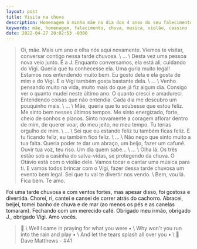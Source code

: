 ```yaml
---
layout: post
title: Visita na chuva
description: Homenagem à minha mãe no dia dos 4 anos do seu falecimento.
keywords: mãe, homenagem, falecimento, chuva, musica, violão, cassino
date: 2022-04-27 20:02:53 -0300
---
```


> Oi, mãe. Mais um ano e olha nós aqui novamente. Viemos te visitar, conversar contigo nessa tarde chuvosa. \\
> ... \\
> Desta vez uma pessoa nova veio junto. É a J. Enquanto conversamos, ela está ali, cuidando do Vígi. Queria que tu conhecesse ela. Uma guria muito legal! Estamos nos entendendo muito bem. Eu gosto dela e ela gosta de mim e do Vígi. E o Vígi também gosta bastante dela. \\
> ... \\
> Venho pensando muito na vida, muito mais do que já fiz algum dia. Consigo ver o quanto mudei neste último ano. O quanto cresci e amadureci. Entendendo coisas que não entendia. Cada dia me descubro um pouquinho mais. \\
> ... \\
> Mãe, queria que tu soubesse que estou feliz. Me sinto bem nesses últimos tempos. Me sinto energizado, forte, cheio de sonhos e planos. Sinto novamente a coragem aflorar dentro de mim, de querer voar, do meu jeito, no meu tempo. Tu terias orgulho de mim. \\
> ... \\
> Sei que eu estando feliz tu também ficas feliz. E tu ficando feliz, eu também fico feliz. \\
> ... \\
> Não nego que sinto muito a tua falta. Queria poder te dar um abraço, um beijo, fazer um cafuné. Ouvir tua voz, teu riso. Um dia quem sabe... \\
> ... \\
> Olha lá. Os três estão sob a casinha do salva-vidas, se protegendo da chuva. O Otávio está com o violão dele. Vamos tocar e cantar uma música para ti. E vamos todos brincar com o Vígi, fazer dessa tarde chuvosa um evento bem legal. Sei que tu vai te divertir nos vendo. \\
> Bem, vou lá. Fica bem.
> Te amo.

Foi uma tarde chuvosa e com ventos fortes, mas apesar disso, foi gostosa e divertida. Chorei, ri, cantei e cansei de correr atrás do cachorro. Abracei, beijei, tomei banho de chuva e de mar (ao menos os pés e as canelas tomaram). Fechando com um merecido café. Obrigado meu irmão, obrigado J., obrigado Vígi. Amo vocês.

> &#127932; \\
Well I came in praying for what you were • \\
Why won't you run into the rain and play • \\
And let the tears splash all over you • \\
&#127932;
Dave Matthews - #41
